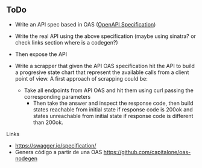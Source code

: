 

## ToDo

* Write an API spec based in OAS ([OpenAPI Specification](https://github.com/OAI/OpenAPI-Specification))

* Write the real API using the above specification (maybe using sinatra? or check links section where is a codegen?)

* Then expose the API

* Write a scrapper that given the API OAS specification hit the API to build a progresive state chart that represent the available calls from a client point of view. A first approach of scrapping could be:

  + Take all endpoints from API OAS and hit them using curl passing the corresponding parameters
    - Then take the answer and inspect the response code, then build states reachable from initial state if response code is 200ok and states unreachable from initial state if response code is different than 200ok.

Links
- https://swagger.io/specification/
- Genera código a partir de una OAS https://github.com/capitalone/oas-nodegen
